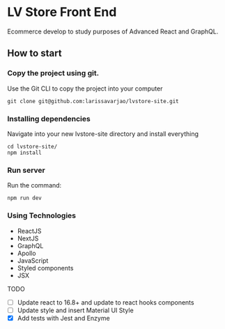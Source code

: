 # LV Store Front End

Ecommerce develop to study purposes of Advanced React and GraphQL.

## How to start

### Copy the project using git.

Use the Git CLI to copy the project into your computer

```shell
git clone git@github.com:larissavarjao/lvstore-site.git
```

### Installing dependencies

Navigate into your new lvstore-site directory and install everything

```shell
cd lvstore-site/
npm install
```

### Run server

Run the command:

```shell
npm run dev
```

### Using Technologies

- ReactJS
- NextJS
- GraphQL
- Apollo
- JavaScript
- Styled components
- JSX

TODO

- [ ] Update react to 16.8+ and update to react hooks components
- [ ] Update style and insert Material UI Style
- [x] Add tests with Jest and Enzyme
